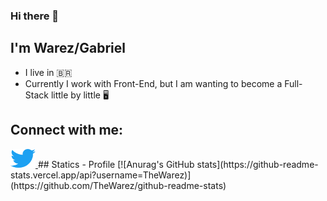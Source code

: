 ### Hi there 👏
## I'm Warez/Gabriel
- I live in :brazil:
- Currently I work with Front-End, but I am wanting to become a Full-Stack little by little 🖥️
## Connect with me:
<a href="https://twitter.com/WarezThe">
  <img height="30" width="40" src="https://raw.githubusercontent.com/devicons/devicon/master/icons/twitter/twitter-original.svg">
</a>
## Statics - Profile 
[![Anurag's GitHub stats](https://github-readme-stats.vercel.app/api?username=TheWarez)](https://github.com/TheWarez/github-readme-stats)

